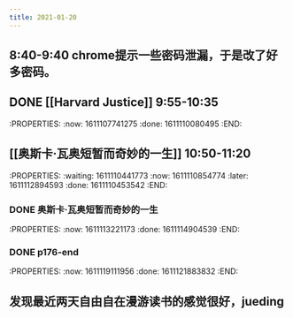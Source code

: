 ```yaml
---
title: 2021-01-20
---
```


## 8:40-9:40 chrome提示一些密码泄漏，于是改了好多密码。
## DONE [[Harvard Justice]] 9:55-10:35
:PROPERTIES:
:now: 1611107741275
:done: 1611110080495
:END:
## [[奥斯卡·瓦奥短暂而奇妙的一生]] 10:50-11:20
:PROPERTIES:
:waiting: 1611110441773
:now: 1611110854774
:later: 1611112894593
:done: 1611110453542
:END:
### DONE  奥斯卡·瓦奥短暂而奇妙的一生
:PROPERTIES:
:now: 1611113221173
:done: 1611114904539
:END:
### DONE  p176-end
:PROPERTIES:
:now: 1611119111956
:done: 1611121883832
:END:
## 发现最近两天自由自在漫游读书的感觉很好，jueding
##
